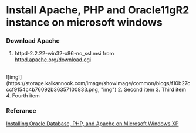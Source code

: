 # Install Apache, PHP and Oracle11gR2 instance on microsoft windows


### Download Apache
1. httpd-2.2.22-win32-x86-no_ssl.msi from [httpd.apache.org/download.cgi](https://httpd.apache.org/download.cgi)
<br>
![img!](https://storage.kaikannook.com/image/showimage/common/blogs/f10b27cccf9154c4b76092b36357100833.png, "img")
2. Second item
3. Third item
4. Fourth item


### Referance
[Installing Oracle Database, PHP, and Apache on Microsoft Windows XP](https://developer.oracle.com/dsl/inst-php-apache-windows.html)
